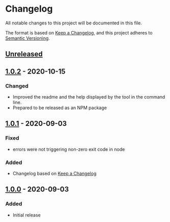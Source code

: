 # Changelog
All notable changes to this project will be documented in this file.

The format is based on [Keep a Changelog](https://keepachangelog.com/en/1.0.0/),
and this project adheres to [Semantic Versioning](https://semver.org/spec/v2.0.0.html).

## [Unreleased]

## [1.0.2] - 2020-10-15
### Changed
- Improved the readme and the help displayed by the tool in the command line.
- Prepared to be released as an NPM package

## [1.0.1] - 2020-09-03
### Fixed
- errors were not triggering non-zero exit code in node

### Added
- Changelog based on [Keep a Changelog](https://keepachangelog.com/en/1.0.0/)

## [1.0.0] - 2020-09-03
### Added
- Initial release

[Unreleased]: https://github.com/BenceSzalai/vue-components-ide-helper/compare/1.0.2...HEAD
[1.0.2]: https://github.com/BenceSzalai/vue-components-ide-helper/compare/1.0.1...1.0.2
[1.0.1]: https://github.com/BenceSzalai/vue-components-ide-helper/compare/1.0.0...1.0.1
[1.0.0]: https://github.com/BenceSzalai/vue-components-ide-helper/releases/tag/1.0.0
